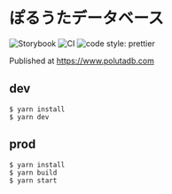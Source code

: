 # ぽるうたデータベース

![Storybook](https://cdn.jsdelivr.net/gh/storybookjs/brand@master/badge/badge-storybook.svg)
![CI](https://github.com/YunosukeY/poluta-db/workflows/CI/badge.svg?branch=master)
![code style: prettier](https://img.shields.io/badge/code_style-prettier-ff69b4.svg?style=flat-square)

Published at https://www.polutadb.com

## dev

```
$ yarn install
$ yarn dev
```

## prod

```
$ yarn install
$ yarn build
$ yarn start
```
